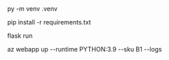  py -m venv .venv

pip install -r requirements.txt

flask run

az webapp up --runtime PYTHON:3.9 --sku B1 --logs
